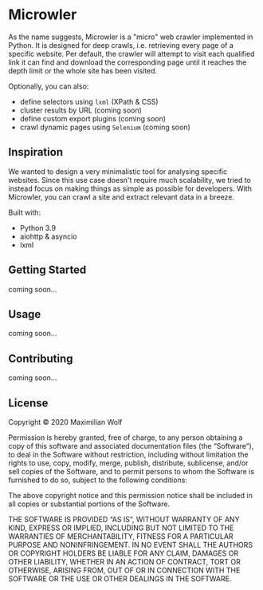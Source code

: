 # Microwler
As the name suggests, Microwler is a "micro" web crawler implemented in Python. It is designed for
deep crawls, i.e. retrieving every page of a specific website. Per default, the crawler will attempt
to visit each qualified link it can find and download the corresponding page until it reaches the depth limit or
the whole site has been visited.

Optionally, you can also:
- define selectors using `lxml` (XPath & CSS)
- cluster results by URL (coming soon)
- define custom export plugins (coming soon)
- crawl dynamic pages using `Selenium` (coming soon)

## Inspiration
We wanted to design a very minimalistic tool for analysing specific websites. Since this use case
doesn't require much scalability, we tried to instead focus on making things as simple as possible for developers.
With Microwler, you can crawl a site and extract relevant data in a breeze.

Built with:
- Python 3.9
- aiohttp & asyncio
- lxml

## Getting Started
coming soon...

## Usage
coming soon...

## Contributing
coming soon...


## License

Copyright © 2020 Maximilian Wolf

Permission is hereby granted, free of charge, to any person obtaining a copy of this software and associated documentation files (the “Software”), to deal in the Software without restriction, including without limitation the rights to use, copy, modify, merge, publish, distribute, sublicense, and/or sell copies of the Software, and to permit persons to whom the Software is furnished to do so, subject to the following conditions:

The above copyright notice and this permission notice shall be included in all copies or substantial portions of the Software.

THE SOFTWARE IS PROVIDED “AS IS”, WITHOUT WARRANTY OF ANY KIND, EXPRESS OR IMPLIED, INCLUDING BUT NOT LIMITED TO THE WARRANTIES OF MERCHANTABILITY, FITNESS FOR A PARTICULAR PURPOSE AND NONINFRINGEMENT. IN NO EVENT SHALL THE AUTHORS OR COPYRIGHT HOLDERS BE LIABLE FOR ANY CLAIM, DAMAGES OR OTHER LIABILITY, WHETHER IN AN ACTION OF CONTRACT, TORT OR OTHERWISE, ARISING FROM, OUT OF OR IN CONNECTION WITH THE SOFTWARE OR THE USE OR OTHER DEALINGS IN THE SOFTWARE.